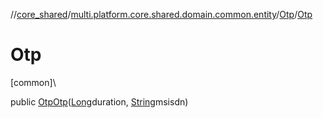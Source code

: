 //[core_shared](../../../index.md)/[multi.platform.core.shared.domain.common.entity](../index.md)/[Otp](index.md)/[Otp](-otp.md)

# Otp

[common]\

public [Otp](index.md)[Otp](-otp.md)([Long](https://developer.android.com/reference/kotlin/java/lang/Long.html)duration, [String](https://developer.android.com/reference/kotlin/java/lang/String.html)msisdn)
